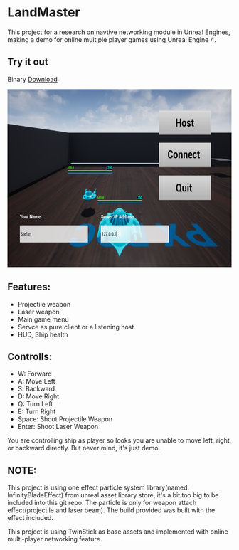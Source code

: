# LandMaster

This project for a research on navtive networking module in Unreal Engines, making a demo for online multiple player games using Unreal Engine 4.

## Try it out
Binary [Download](https://github.com/devfans/LandMaster/releases/download/0.0.1/LandMaster.app.zip)


<p align="center">
  <img src="https://raw.githubusercontent.com/devfans/LandMaster/master/main-menu.png" alt="Sublime's custom image" width="700" height="400"/>
</p>

## Features:

- Projectile weapon
- Laser weapon
- Main game menu
- Servce as pure client or a listening host
- HUD, Ship health


## Controlls:

- W: Forward
- A: Move Left
- S: Backward
- D: Move Right
- Q: Turn Left
- E: Turn Right
- Space: Shoot Projectile Weapon
- Enter: Shoot Laser Weapon

You are controlling ship as player so looks you are unable to move left, right, or backward directly. But never mind, it's just demo.

## NOTE:

This project is using one effect particle system library(named: InfinityBladeEffect) from unreal asset library store, it's a bit too big to be included into this git repo. The particle is only for weapon attach effect(projectile and laser beam). The build provided was built with the effect included.

This project is using TwinStick as base assets and implemented with online multi-player networking feature.








